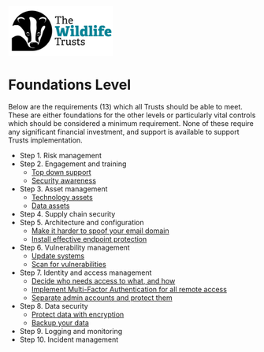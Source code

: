 <img src="/Levels/twt-logo.png" height="100">

# Foundations Level

Below are the requirements (13) which all Trusts should be able to meet.  These are either foundations for the other levels or particularly vital controls which should be considered a minimum requirement.  None of these require any significant financial investment, and support is available to support Trusts implementation.

-   Step 1. Risk management
-   Step 2. Engagement and training
    - [Top down support](/1-Understand-your-risks/Step-02-Engagement-and-Training.md#top-down-support)
    - [Security awareness](/1-Understand-your-risks/Step-02-Engagement-and-Training.md#security-awareness)
-   Step 3. Asset management
    - [Technology assets](/1-Understand-your-risks/Step-03-Asset-Management.md#technology-assets)
    - [Data assets](/1-Understand-your-risks/Step-03-Asset-Management.md#data-assets)
-   Step 4. Supply chain security
-   Step 5. Architecture and configuration
    - [Make it harder to spoof your email domain](/2-Implement-appropriate-mitigations/Step-05-Architecture-and-Configuration.md#make-it-harder-to-spoof-your-email-domain)
    - [Install effective endpoint protection](/2-Implement-appropriate-mitigations/Step-05-Architecture-and-Configuration.md#install-effective-endpoint-protection)
-   Step 6. Vulnerability management
    - [Update systems](/2-Implement-appropriate-mitigations/Step-06-Vulnerability-Management.md#update-systems)
    - [Scan for vulnerabilities](/2-Implement-appropriate-mitigations/Step-06-Vulnerability-Management.md#scan-for-vulnerabilities)
-   Step 7. Identity and access management
    - [Decide who needs access to what, and how](/2-Implement-appropriate-mitigations/Step-07-Identity-and-Access-Management.md#decide-who-needs-access-to-what-and-how)
	- [Implement Multi-Factor Authentication for all remote access](/2-Implement-appropriate-mitigations/Step-07-Identity-and-Access-Management.md#implement-multi-factor-authentication-for-all-remote-access)
	- [Separate admin accounts and protect them](/2-Implement-appropriate-mitigations/Step-07-Identity-and-Access-Management.md#separate-admin-accounts-and-protect-them)
-   Step 8. Data security
	- [Protect data with encryption](/2-Implement-appropriate-mitigations/Step-08-Data-Security.md#protect-data-with-encryption)
	- [Backup your data](/2-Implement-appropriate-mitigations/Step-08-Data-Security.md#backup-your-data)
-   Step 9. Logging and monitoring
-   Step 10. Incident management